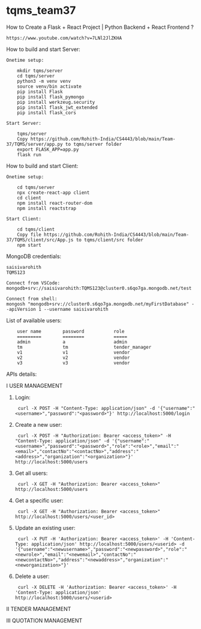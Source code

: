 # tqms_team37


How to Create a Flask + React Project | Python Backend + React Frontend ?

    https://www.youtube.com/watch?v=7LNl2JlZKHA


How to build and start Server:

    Onetime setup:
    
        mkdir tqms/server
        cd tqms/server
        python3 -m venv venv
        source venv/bin activate
        pip install Flask
        pip install flask_pymongo
        pip install werkzeug.security
        pip install flask_jwt_extended
        pip install flask_cors

    Start Server:

        tqms/server
        Copy https://github.com/Rohith-India/CS4443/blob/main/Team-37/TQMS/server/app.py to tqms/server folder
        export FLASK_APP=app.py
        flask run

How to build and start Client:

    Onetime setup:

        cd tqms/server
        npx create-react-app client
        cd client
        npm install react-router-dom
        npm install reactstrap

    Start Client:
    
        cd tqms/client
        Copy file https://github.com/Rohith-India/CS4443/blob/main/Team-37/TQMS/client/src/App.js to tqms/client/src folder
        npm start

MongoDB credentials:

    saisivarohith
    TQMS123

    Connect from VSCode:
    mongodb+srv://saisivarohith:TQMS123@cluster0.s6qo7ga.mongodb.net/test

    Connect from shell:
    mongosh "mongodb+srv://cluster0.s6qo7ga.mongodb.net/myFirstDatabase" --apiVersion 1 --username saisivarohith

List of available users:

        user name        password           role
        =========        ========           =====
        admin            a                  admin
        tm               tm                 tender_manager
        v1               v1                 vendor
        v2               v2                 vendor
        v3               v3                 vendor


APIs details:

I USER MANAGEMENT

1. Login:

        curl -X POST -H "Content-Type: application/json" -d '{"username":"<username>","password":"<password>"}' http://localhost:5000/login

2. Create a new user:

        curl -X POST -H "Authorization: Bearer <access_token>" -H "Content-Type: application/json" -d '{"username":"<username>","password":"<password>","role":"<role>","email":"<email>","contactNo":"<contactNo>","address":"<address>","organization":"<organization>"}' http://localhost:5000/users


3. Get all users:

        curl -X GET -H "Authorization: Bearer <access_token>" http://localhost:5000/users

4. Get a specific user:

        curl -X GET -H "Authorization: Bearer <access_token>" http://localhost:5000/users/<user_id>

5. Update an existing user:

        curl -X PUT -H 'Authorization: Bearer <access_token>' -H 'Content-Type: application/json' http://localhost:5000/users/<userid> -d '{"username":"<newusername>","password":"<newpassword>","role":"<newrole>","email":"<newemail>","contactNo":"<newcontactNo>","address":"<newaddress>","organization":"<neworganization>"}'

6. Delete a user:

        curl -X DELETE -H 'Authorization: Bearer <access_token>' -H 'Content-Type: application/json' http://localhost:5000/users/<userid>


II TENDER MANAGEMENT



III QUOTATION MANAGEMENT
